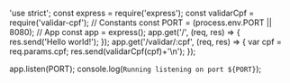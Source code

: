 
'use strict';
const express = require('express');
const validarCpf = require('validar-cpf');
// Constants
const PORT = (process.env.PORT || 8080);
// App
const app = express();
app.get('/', (req, res) => {
 res.send('Hello world!');
});
app.get('/validar/:cpf', (req, res) => {
 var cpf = req.params.cpf;
 res.send(validarCpf(cpf)+'\n');
});

app.listen(PORT);
console.log(`Running listening on port ${PORT}`);
